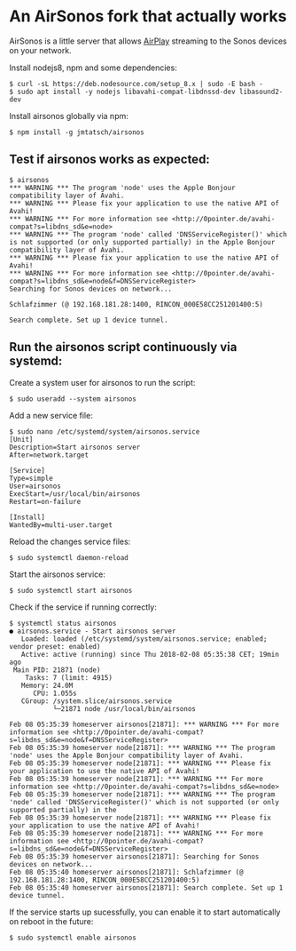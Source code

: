An AirSonos fork that actually works
========

AirSonos is a little server that allows [AirPlay](https://www.apple.com/airplay/) streaming to the Sonos devices on your network.

Install nodejs8, npm and some dependencies:
```
$ curl -sL https://deb.nodesource.com/setup_8.x | sudo -E bash -
$ sudo apt install -y nodejs libavahi-compat-libdnssd-dev libasound2-dev
```

Install airsonos globally via npm:
```
$ npm install -g jmtatsch/airsonos
```

Test if airsonos works as expected:
-------------
```
$ airsonos
*** WARNING *** The program 'node' uses the Apple Bonjour compatibility layer of Avahi.
*** WARNING *** Please fix your application to use the native API of Avahi!
*** WARNING *** For more information see <http://0pointer.de/avahi-compat?s=libdns_sd&e=node>
*** WARNING *** The program 'node' called 'DNSServiceRegister()' which is not supported (or only supported partially) in the Apple Bonjour compatibility layer of Avahi.
*** WARNING *** Please fix your application to use the native API of Avahi!
*** WARNING *** For more information see <http://0pointer.de/avahi-compat?s=libdns_sd&e=node&f=DNSServiceRegister>
Searching for Sonos devices on network...

Schlafzimmer (@ 192.168.181.28:1400, RINCON_000E58CC251201400:5)

Search complete. Set up 1 device tunnel.
```

Run the airsonos script continuously via systemd:
-------------

Create a system user for airsonos to run the script:
```
$ sudo useradd --system airsonos
```

Add a new service file:
```
$ sudo nano /etc/systemd/system/airsonos.service
[Unit]
Description=Start airsonos server
After=network.target

[Service]
Type=simple
User=airsonos
ExecStart=/usr/local/bin/airsonos
Restart=on-failure

[Install]
WantedBy=multi-user.target
```

Reload the changes service files:
```
$ sudo systemctl daemon-reload
```

Start the airsonos service:
```
$ sudo systemctl start airsonos
```

Check if the service if running correctly:
```
$ systemctl status airsonos
● airsonos.service - Start airsonos server
   Loaded: loaded (/etc/systemd/system/airsonos.service; enabled; vendor preset: enabled)
   Active: active (running) since Thu 2018-02-08 05:35:38 CET; 19min ago
 Main PID: 21871 (node)
    Tasks: 7 (limit: 4915)
   Memory: 24.0M
      CPU: 1.055s
   CGroup: /system.slice/airsonos.service
           └─21871 node /usr/local/bin/airsonos

Feb 08 05:35:39 homeserver airsonos[21871]: *** WARNING *** For more information see <http://0pointer.de/avahi-compat?s=libdns_sd&e=node&f=DNSServiceRegister>
Feb 08 05:35:39 homeserver node[21871]: *** WARNING *** The program 'node' uses the Apple Bonjour compatibility layer of Avahi.
Feb 08 05:35:39 homeserver node[21871]: *** WARNING *** Please fix your application to use the native API of Avahi!
Feb 08 05:35:39 homeserver node[21871]: *** WARNING *** For more information see <http://0pointer.de/avahi-compat?s=libdns_sd&e=node>
Feb 08 05:35:39 homeserver node[21871]: *** WARNING *** The program 'node' called 'DNSServiceRegister()' which is not supported (or only supported partially) in the
Feb 08 05:35:39 homeserver node[21871]: *** WARNING *** Please fix your application to use the native API of Avahi!
Feb 08 05:35:39 homeserver node[21871]: *** WARNING *** For more information see <http://0pointer.de/avahi-compat?s=libdns_sd&e=node&f=DNSServiceRegister>
Feb 08 05:35:39 homeserver airsonos[21871]: Searching for Sonos devices on network...
Feb 08 05:35:40 homeserver airsonos[21871]: Schlafzimmer (@ 192.168.181.28:1400, RINCON_000E58CC251201400:5)
Feb 08 05:35:40 homeserver airsonos[21871]: Search complete. Set up 1 device tunnel.
```

If the service starts up sucessfully, you can enable it to start automatically on reboot in the future:
```
$ sudo systemctl enable airsonos
```
